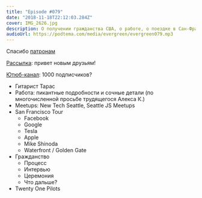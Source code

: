 ```yaml
---
title: "Episode #079"
date: "2018-11-18T22:12:03.284Z"
cover: IMG_2626.jpg
description: О получении гражданства США, о работе, о поездке в Сан-Франциско, и о музыке.
audioUrl: https://podtema.com/media/evergreen/evergreen079.mp3
---
```


Спасибо [патронам](https://patreon.com/podtema)

[Рассылка](https://letter.rosnovsky.us): привет новым друзьям!

[Ютюб-канал](https://www.youtube.com/evergreenpodcast): 1000 подписчиков?

- Гитарист Тарас
- Работа: пикантные подробности и сочные детали (по многочисленной просьбе трудящегося Алекса К.)
- Meetups: New Tech Seattle, Seattle JS Meetups
- San Francisco Tour
    - Facebook
    - Google
    - Tesla
    - Apple
    - Mike Shinoda
    - Waterfront / Golden Gate
- Гражданство
    - Процесс
    - Интервью
    - Церемония
    - Что дальше?
- Twenty One Pilots